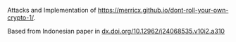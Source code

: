 Attacks and Implementation of https://merricx.github.io/dont-roll-your-own-crypto-1/.

Based from Indonesian paper in [dx.doi.org/10.12962/j24068535.v10i2.a310](http://dx.doi.org/10.12962/j24068535.v10i2.a310)